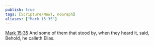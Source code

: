 ```yaml
---
publish: true
tags: [Scripture/NewT, noGraph]
aliases: ["Mark 15:35"]
---
```

[Mark 15:35](https://churchofjesuschrist.org/study/scriptures/nt/mark/15?lang=eng&id=p35#p35) And some of them that stood by, when they heard it, said, Behold, he calleth Elias.
